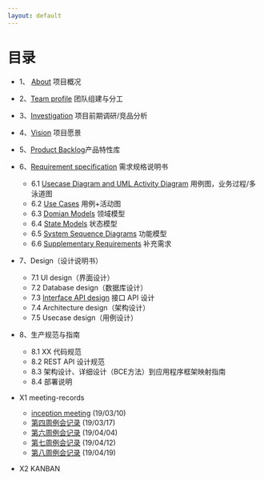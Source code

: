 ```yaml
---
layout: default
---
```




# [](#TOC)目录



* 1、 [About](01-about)  项目概况
* 2、[Team profile](02-team-profile)  团队组建与分工
* 3、[Investigation](03-investigation) 项目前期调研/竞品分析
* 4、[Vision](04-vision) 项目愿景
* 5、[Product Backlog](05-product-backlog)产品特性库
* 6、[Requirement specification](06-requirement-specification)  需求规格说明书
  - 6.1 [Usecase Diagram and UML Activity Diagram](06-01-usecase-diagram-and-uml-activity-diagram)  用例图，业务过程/多泳道图
  - 6.2 [Use Cases](06-02-use-case) 用例+活动图
  - 6.3 [Domian Models](06-03-domian-models)  领域模型
  - 6.4 [State Models](06-04-state-models)  状态模型
  - 6.5 [System Sequence Diagrams](06-05-system-sequence-diagrams)  功能模型
  - 6.6 [Supplementary Requirements](06-06-supplementary-requirements)  补充需求
* 7、Design（设计说明书）
  - 7.1 UI design（界面设计）
  - 7.2 Database design（数据库设计）
  - 7.3 [Interface API design](07-03-interface-api-design)  接口 API 设计  
  - 7.4 Architecture design（架构设计）
  - 7.5 Usecase design（用例设计）
* 8、生产规范与指南
  - 8.1 XX 代码规范
  - 8.2 REST API 设计规范
  - 8.3 架构设计、详细设计（BCE方法）到应用程序框架映射指南
  - 8.4 部署说明

* X1 meeting-records
  - [inception meeting](X1-01-inception-meeting) (19/03/10)
  - [第四周例会记录](X1-02-week4-meeting-records) (19/03/17)
  - [第六周例会记录]() (19/04/04)
  - [第七周例会记录](X1-03-week7-meeting-record) (19/04/12)
  - [第八周例会记录](X1-04-week8-meeting-record) (19/04/19)
* X2 KANBAN

